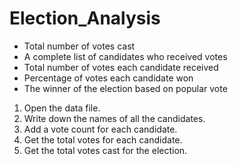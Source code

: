 # Election_Analysis

* Total number of votes cast
* A complete list of candidates who received votes
* Total number of votes each candidate received
* Percentage of votes each candidate won
* The winner of the election based on popular vote

1. Open the data file.
2. Write down the names of all the candidates.
3. Add a vote count for each candidate.
4. Get the total votes for each candidate.
5. Get the total votes cast for the election.
